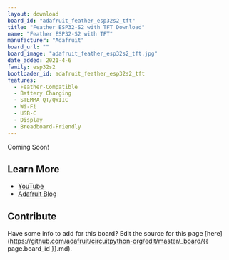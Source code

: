 ```yaml
---
layout: download
board_id: "adafruit_feather_esp32s2_tft"
title: "Feather ESP32-S2 with TFT Download"
name: "Feather ESP32-S2 with TFT"
manufacturer: "Adafruit"
board_url: ""
board_image: "adafruit_feather_esp32s2_tft.jpg"
date_added: 2021-4-6
family: esp32s2
bootloader_id: adafruit_feather_esp32s2_tft
features:
  - Feather-Compatible
  - Battery Charging
  - STEMMA QT/QWIIC
  - Wi-Fi
  - USB-C
  - Display
  - Breadboard-Friendly
---
```


Coming Soon!

## Learn More

* [YouTube](https://youtu.be/74_0KsoOkZE)
* [Adafruit Blog](https://blog.adafruit.com/?s=esp32-s2+tft)

## Contribute

Have some info to add for this board? Edit the source for this page [here](https://github.com/adafruit/circuitpython-org/edit/master/_board/{{ page.board_id }}.md).
